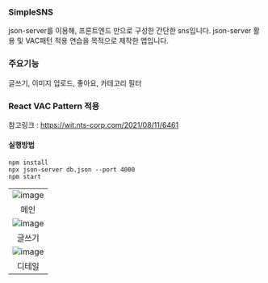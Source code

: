 ### SimpleSNS

json-server를 이용해, 프론트엔드 만으로 구성한 간단한 sns입니다.
json-server 활용 및 VAC패턴 적용 연습을 목적으로 제작한 앱입니다. 

### 주요기능

글쓰기, 이미지 업로드, 좋아요, 카테고리 필터

### React VAC Pattern 적용
참고링크 : https://wit.nts-corp.com/2021/08/11/6461


#### 실행방법

```
npm install
npx json-server db.json --port 4000
npm start
```

| |
:------------------------------------------------------------------------------------------------------------------------------: |
| ![image](https://user-images.githubusercontent.com/86244477/169733801-97820c4d-f3b9-49b6-96b8-4984b56dc7e4.png)|
| 메인 |
| ![image](https://user-images.githubusercontent.com/86244477/169733781-517a640d-3e2d-447d-ab53-02bcded17812.png)|
| 글쓰기 |
| ![image](https://user-images.githubusercontent.com/86244477/169733828-0da075bd-472e-4bc0-89fb-cb162e8ae36f.png) |
| 디테일 |

